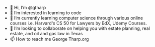 - 👋 Hi, I’m @gtharp
- 👀 I’m interested in learning to code
- 🌱 I’m currently learning computer science through various online courses i.e. Harvard's CS 50 for Lawyers by EdX, Udemy Courses.
- 💞️ I’m looking to collaborate on helping you with estate planning, real estate, and oil and gas law in Texas
- 📫 How to reach me George Tharp.org

<!---
gtharp/gtharp is a ✨ special ✨ repository because its `README.md` (this file) appears on your GitHub profile.
You can click the Preview link to take a look at your changes.
--->

